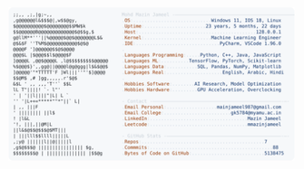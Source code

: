 <picture>
  <source srcset="https://raw.githubusercontent.com/mmazinjameel/mmazinjameel/main/dark_mode.svg?v=1745741525" media="(prefers-color-scheme: dark)">
  <img src="https://raw.githubusercontent.com/mmazinjameel/mmazinjameel/main/light_mode.svg?v=1745741525">
</picture>
